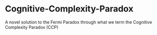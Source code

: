# Cognitive-Complexity-Paradox
 A novel solution to the Fermi Paradox through what we term the Cognitive Complexity Paradox (CCP)
